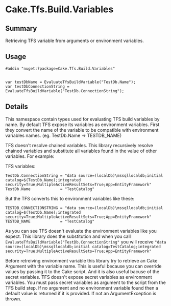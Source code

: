 # Cake.Tfs.Build.Variables

## Summary

Retrieving TFS variable from arguments or environment variables. 

## Usage

```
#addin "nuget:?package=Cake.Tfs.Build.Variables"


var testDbName = EvaluateTfsBuildVariable("TestDb.Name");
var testDbConnectionString = EvaluateTfsBuildVariable("TestDb.ConnectionString");
```

## Details
This namespace contain types used for evaluating TFS build variables by name. By default TFS expose its variables as environment variables. 
First they convert the name of the variable to be compatible with environment variables names. (eg. TestDb.Name -> TESTDB_NAME)

TFS doesn't resolve chained variables. This library recursively resolve chained variables and substitute all variables found in the value of other variables. 
For example:

TFS variables:
```
TestDb.ConnectionString = "data source=(localDb)\mssqllocaldb;initial catalog=$(TestDb.Name);integrated security=True;MultipleActiveResultSets=True;App=EntityFramework"
TestDb.Name 			= "TestCatalog"
```

But the TFS converts this to environment variables like these:
```
TESTDB_CONNECTIONSTRING = "data source=(localDb)\mssqllocaldb;initial catalog=$(TestDb.Name);integrated security=True;MultipleActiveResultSets=True;App=EntityFramework"
TESTDB_NAME 			= "TestCatalog"
```

As you can see TFS doesn't evaluate the environment variables like you expect. This library does the substitution and when you call `EvaluateTfsBuildVariable("TestDb.ConnectionString"`
you will receive `"data source=(localDb)\mssqllocaldb;initial catalog=TestCatalog;integrated security=True;MultipleActiveResultSets=True;App=EntityFramework"`


Before retreiving environment variable this library try to retrieve an Cake Argument with the variable name. This is useful because you can override values by passing 
it to the Cake script. And it is also useful bacuse of the secret variables. TFS doesn't expose secret variables as environment variables. You must pass 
secret variables as argument to the script from the TFS build step. If no argument and no environment variable found then a default value is returned 
if it is provided. If not an ArgumentException is thrown.